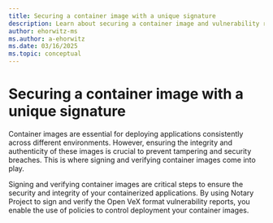 ```yaml
---
title: Securing a container image with a unique signature
description: Learn about securing a container image and vulnerability report with a unique signature.
author: ehorwitz-ms
ms.author: a-ehorwitz
ms.date: 03/16/2025
ms.topic: conceptual
---
```


# Securing a container image with a unique signature

Container images are essential for deploying applications consistently across different environments. However, ensuring the integrity and authenticity of these images is crucial to prevent tampering and security breaches. This is where signing and verifying container images come into play.

Signing and verifying container images are critical steps to ensure the security and integrity of your containerized applications. By using Notary Project to sign and verify the Open VeX format vulnerability reports, you enable the use of policies to control deployment your container images.
